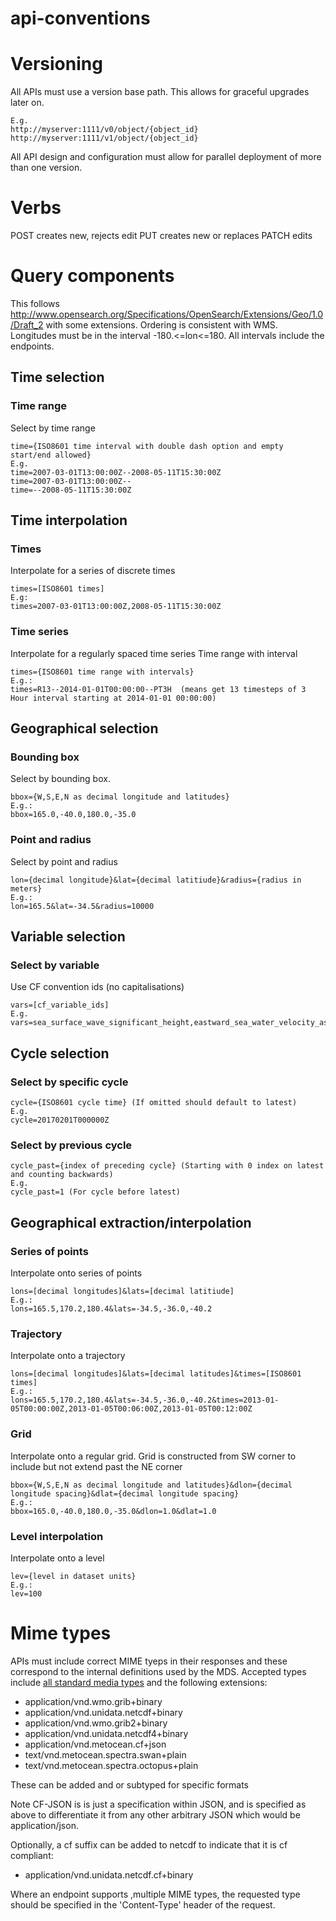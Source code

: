 # api-conventions
# Versioning
All APIs must use a version base path. This allows for graceful upgrades later on.
```
E.g.
http://myserver:1111/v0/object/{object_id}
http://myserver:1111/v1/object/{object_id}
```
All API design and configuration must allow for parallel deployment of more than one version.

# Verbs
POST creates new, rejects edit
PUT creates new or replaces
PATCH edits

# Query components
This follows http://www.opensearch.org/Specifications/OpenSearch/Extensions/Geo/1.0/Draft_2 with some extensions. Ordering is consistent with WMS. Longitudes must be in the interval -180.<=lon<=180.
All intervals include the endpoints.
## Time selection
### Time range
Select by time range
```
time={ISO8601 time interval with double dash option and empty start/end allowed}
E.g.
time=2007-03-01T13:00:00Z--2008-05-11T15:30:00Z
time=2007-03-01T13:00:00Z--
time=--2008-05-11T15:30:00Z
```

## Time interpolation
### Times
Interpolate for a series of discrete times
```
times=[ISO8601 times]
E.g:
times=2007-03-01T13:00:00Z,2008-05-11T15:30:00Z
```

### Time series
Interpolate for a regularly spaced time series
Time range with interval
```
times={ISO8601 time range with intervals}
E.g.:
times=R13--2014-01-01T00:00:00--PT3H  (means get 13 timesteps of 3 Hour interval starting at 2014-01-01 00:00:00)
```

## Geographical selection
### Bounding box
Select by bounding box.
```
bbox={W,S,E,N as decimal longitude and latitudes}
E.g.:
bbox=165.0,-40.0,180.0,-35.0
```

### Point and radius
Select by point and radius
```
lon={decimal longitude}&lat={decimal latitiude}&radius={radius in meters}
E.g.:
lon=165.5&lat=-34.5&radius=10000
```

## Variable selection
### Select by variable
Use CF convention ids (no capitalisations)
```
vars=[cf_variable_ids]
E.g.
vars=sea_surface_wave_significant_height,eastward_sea_water_velocity_assuming_no_tide
```
## Cycle selection
### Select by specific cycle
```
cycle={ISO8601 cycle time} (If omitted should default to latest)
E.g.
cycle=20170201T000000Z
```

### Select by previous cycle
```
cycle_past={index of preceding cycle} (Starting with 0 index on latest and counting backwards)
E.g.
cycle_past=1 (For cycle before latest)
```


## Geographical extraction/interpolation
### Series of points
Interpolate onto series of points
```
lons=[decimal longitudes]&lats=[decimal latitiude]
E.g.:
lons=165.5,170.2,180.4&lats=-34.5,-36.0,-40.2
```

### Trajectory
Interpolate onto a trajectory
```
lons=[decimal longitudes]&lats=[decimal latitudes]&times=[ISO8601 times]
E.g.:
lons=165.5,170.2,180.4&lats=-34.5,-36.0,-40.2&times=2013-01-05T00:00:00Z,2013-01-05T00:06:00Z,2013-01-05T00:12:00Z
```

### Grid
Interpolate onto a regular grid. Grid is constructed from SW corner to include but not extend past the NE corner
```
bbox={W,S,E,N as decimal longitude and latitudes}&dlon={decimal longitude spacing}&dlat={decimal longitude spacing}
E.g.:
bbox=165.0,-40.0,180.0,-35.0&dlon=1.0&dlat=1.0
```

### Level interpolation
Interpolate onto a level
```
lev={level in dataset units}
E.g.:
lev=100
```

# Mime types
APIs must include correct MIME tyeps in their responses and these correspond to the internal definitions used by the MDS.
Accepted types include [all standard media types](http://www.iana.org/assignments/media-types/media-types.xhtml) and the following extensions:

* application/vnd.wmo.grib+binary
* application/vnd.unidata.netcdf+binary
* application/vnd.wmo.grib2+binary
* application/vnd.unidata.netcdf4+binary
* application/vnd.metocean.cf+json
* text/vnd.metocean.spectra.swan+plain
* text/vnd.metocean.spectra.octopus+plain

These can be added and or subtyped for specific formats

Note CF-JSON is is just a specification within JSON, and is specified as above to differentiate it from any other arbitrary JSON which would be application/json.

Optionally, a cf suffix can be added to netcdf to indicate that it is cf compliant:
* application/vnd.unidata.netcdf.cf+binary

Where an endpoint supports ,multiple MIME types, the requested type should be specified in the 'Content-Type' header of the request.


